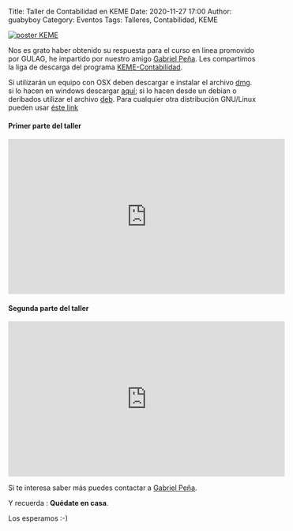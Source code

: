 Title: Taller de Contabilidad en KEME
Date: 2020-11-27 17:00
Author: guabyboy
Category: Eventos
Tags: Talleres, Contabilidad, KEME

[![poster KEME]({attach}2020-11-27-taller-contabilidad-keme/posterKEME.png)]({attach}2020-11-27-taller-contabilidad-keme/posterKEME.png)

Nos es grato haber obtenido su respuesta para el curso en línea promovido por GULAG, he impartido por nuestro amigo [Gabriel Peña](https://twitter.com/guabyboy). Les compartimos la liga de descarga del programa [KEME-Contabilidad](https://sourceforge.net/projects/keme/files/KEME-Contabilidad/3.2.1.5/).

Si utilizarán un equipo con OSX deben descargar e instalar el archivo [dmg](https://sourceforge.net/projects/keme/files/KEME-Contabilidad/3.2.1.5/keme5.dmg/download).
si lo hacen en windows descargar [aquí](https://sourceforge.net/projects/keme/files/KEME-Contabilidad/3.2.1.5/setup-keme-3.2.1.5-windows.exe/download); si lo hacen desde un debian o deribados utilizar el archivo [deb](https://sourceforge.net/projects/keme/files/KEME-Contabilidad/3.2.1.5/keme-3.2.1.5-Ubuntu-18.04LTS.deb/download). Para cualquier otra distribución GNU/Linux pueden usar [éste link](https://sourceforge.net/projects/keme/files/KEME-Contabilidad/3.2.1.5/keme-3.2.1.5.tar.gz/download)

[comment]: <> (Los materiales a utilizar están a su disposición en la liga de dropbox de curso KEME)

#### Primer parte del taller

<iframe width="560" height="315" src="https://www.youtube.com/embed/dIdrKcx_GQE" frameborder="0" allow="accelerometer; autoplay; clipboard-write; encrypted-media; gyroscope; picture-in-picture" allowfullscreen></iframe>

#### Segunda parte del taller

<iframe width="560" height="315" src="https://www.youtube.com/embed/Kbc9YHwlbN0" frameborder="0" allow="accelerometer; autoplay; clipboard-write; encrypted-media; gyroscope; picture-in-picture" allowfullscreen></iframe>

Si te interesa saber más puedes contactar a [Gabriel Peña](https://twitter.com/guabyboy).

Y recuerda :  __Quédate en casa__.

Los esperamos :-)
